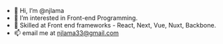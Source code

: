 - 👋 Hi, I’m @njlama
- 👀 I’m interested in Front-end Programming.
- 🌱 Skilled at Front end frameworks - React, Next, Vue, Nuxt, Backbone.
- 📫 email me at njlama33@gmail.com

<!---
njlama/njlama is a ✨ special ✨ repository because its `README.md` (this file) appears on your GitHub profile.
You can click the Preview link to take a look at your changes.
--->
